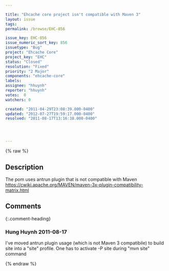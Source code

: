 ```yaml
---

title: "Ehcache core project isn't compatible with Maven 3"
layout: issue
tags: 
permalink: /browse/EHC-856

issue_key: EHC-856
issue_numeric_sort_key: 856
issuetype: "Bug"
project: "Ehcache Core"
project_key: "EHC"
status: "Closed"
resolution: "Fixed"
priority: "2 Major"
components: "ehcache-core"
labels: 
assignee: "hhuynh"
reporter: "hhuynh"
votes:  0
watchers: 0

created: "2011-04-29T23:08:39.000-0400"
updated: "2012-07-27T19:59:17.000-0400"
resolved: "2011-08-17T13:16:38.000-0400"




---
```


{% raw %}

## Description

<div markdown="1" class="description">

The pom uses antrun plugin that is not compatible with Maven https://cwiki.apache.org/MAVEN/maven-3x-plugin-compatibility-matrix.html

</div>

## Comments


{:.comment-heading}
### **Hung Huynh** <span class="date">2011-08-17</span>

<div markdown="1" class="comment">

I've moved antrun plugin usage (which is not Maven 3 compatibile) to build site into a "site" profile. One has to activate -P site during "mvn site" command

</div>



{% endraw %}
